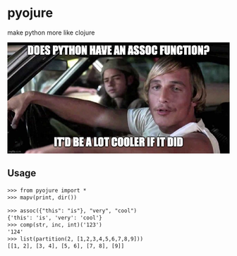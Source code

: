 # pyojure

make python more like clojure

![pyojure is pure joy](6vc5do.jpeg "python doesn't have to be so hard")

## Usage

```pycon
>>> from pyojure import *
>>> mapv(print, dir())
```

```pycon
>>> assoc({"this": "is"}, "very", "cool")
{'this': 'is', 'very': 'cool'}
>>> comp(str, inc, int)('123')
'124'
>>> list(partition(2, [1,2,3,4,5,6,7,8,9]))
[[1, 2], [3, 4], [5, 6], [7, 8], [9]]
```
